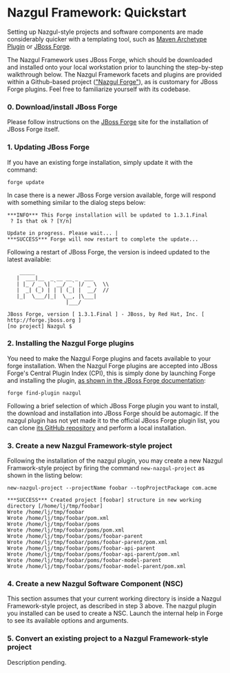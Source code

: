 # Nazgul Framework: Quickstart

Setting up Nazgul-style projects and software components are made considerably quicker with a templating tool,
such as [Maven Archetype Plugin](http://maven.apache.org/archetype/maven-archetype-plugin) or
[JBoss Forge](http://forge.jboss.org/index.html).

The Nazgul Framework uses JBoss Forge, which should be downloaded and installed onto your local workstation
prior to launching the step-by-step walkthrough below. The Nazgul Framework facets and plugins are provided
within a Github-based project (["Nazgul Forge"](https://github.com/lennartj/nazgul_forge)), as is customary
for JBoss Forge plugins. Feel free to familiarize yourself with its codebase.

### 0. Download/install JBoss Forge

Please follow instructions on the [JBoss Forge](http://forge.jboss.org/index.html) site
for the installation of JBoss Forge itself.

### 1. Updating JBoss Forge

If you have an existing forge installation, simply update it with the command:

    forge update

In case there is a newer JBoss Forge version available, forge will respond with something similar to
the dialog steps below:

    ***INFO*** This Forge installation will be updated to 1.3.1.Final
     ? Is that ok ? [Y/n]

    Update in progress. Please wait... |
    ***SUCCESS*** Forge will now restart to complete the update...

Following a restart of JBoss Forge, the version is indeed updated to the latest available:

        _____
       |  ___|__  _ __ __ _  ___
       | |_ / _ \| `__/ _` |/ _ \  \\
       |  _| (_) | | | (_| |  __/  //
       |_|  \___/|_|  \__, |\___|
                       |___/

    JBoss Forge, version [ 1.3.1.Final ] - JBoss, by Red Hat, Inc. [ http://forge.jboss.org ]
    [no project] Nazgul $

### 2. Installing the Nazgul Forge plugins

You need to make the Nazgul Forge plugins and facets available to your forge installation.
When the Nazgul Forge plugins are accepted into JBoss Forge's Central Plugin Index (CPI),
this is simply done by launching Forge and installing the plugin, [as shown in the JBoss Forge
documentation](http://forge.jboss.org/docs/using/installing-new-plugins.html#content):

    forge find-plugin nazgul

Following a brief selection of which JBoss Forge plugin you want to install,
the download and installation into JBoss Forge should be automagic. If the nazgul plugin
has not yet made it to the official JBoss Forge plugin list, you can clone 
[its GitHub repository](https://github.com/lennartj/nazgul_forge.git) and perform 
a local installation. 

### 3. Create a new Nazgul Framework-style project

Following the installation of the nazgul plugin, you may create a new Nazgul Framwork-style
project by firing the command `new-nazgul-project` as shown in the listing below:

	new-nazgul-project --projectName foobar --topProjectPackage com.acme
	
	***SUCCESS*** Created project [foobar] structure in new working directory [/home/lj/tmp/foobar]
	Wrote /home/lj/tmp/foobar
	Wrote /home/lj/tmp/foobar/pom.xml
	Wrote /home/lj/tmp/foobar/poms
	Wrote /home/lj/tmp/foobar/poms/pom.xml
	Wrote /home/lj/tmp/foobar/poms/foobar-parent
	Wrote /home/lj/tmp/foobar/poms/foobar-parent/pom.xml
	Wrote /home/lj/tmp/foobar/poms/foobar-api-parent
	Wrote /home/lj/tmp/foobar/poms/foobar-api-parent/pom.xml
	Wrote /home/lj/tmp/foobar/poms/foobar-model-parent
	Wrote /home/lj/tmp/foobar/poms/foobar-model-parent/pom.xml

### 4. Create a new Nazgul Software Component (NSC)

This section assumes that your current working directory is inside a Nazgul 
Framework-style project, as described in step 3 above. The nazgul plugin you installed
can be used to create a NSC. Launch the internal help in Forge to see its
available options and arguments.

### 5. Convert an existing project to a Nazgul Framework-style project

Description pending.